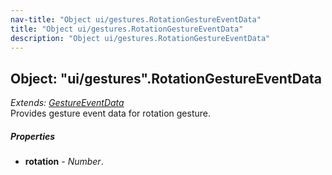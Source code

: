 ```yaml
---
nav-title: "Object ui/gestures.RotationGestureEventData"
title: "Object ui/gestures.RotationGestureEventData"
description: "Object ui/gestures.RotationGestureEventData"
---
```

## Object: "ui/gestures".RotationGestureEventData  
_Extends:_ [_GestureEventData_](../../ui/gestures/GestureEventData.md)  
Provides gesture event data for rotation gesture.

##### Properties
 - **rotation** - _Number_.